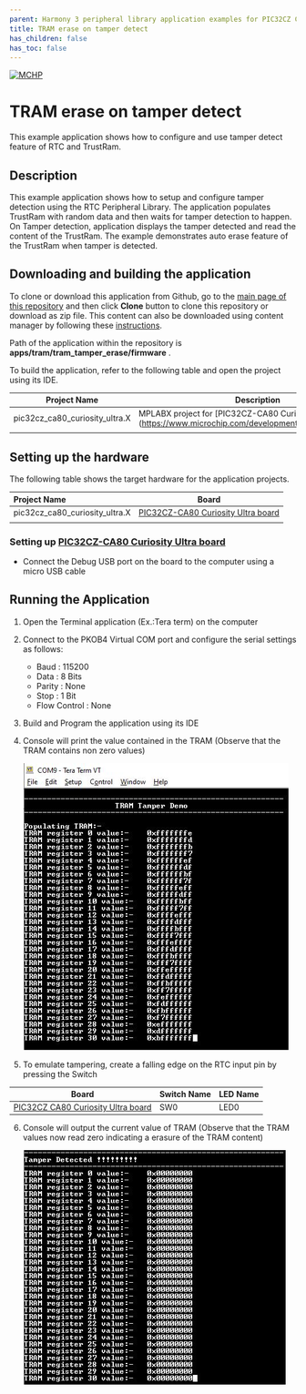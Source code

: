 ```yaml
---
parent: Harmony 3 peripheral library application examples for PIC32CZ CA80 family
title: TRAM erase on tamper detect 
has_children: false
has_toc: false
---
```


[![MCHP](https://www.microchip.com/ResourcePackages/Microchip/assets/dist/images/logo.png)](https://www.microchip.com)

# TRAM erase on tamper detect

This example application shows how to configure and use tamper detect feature of RTC and TrustRam.

## Description

This example application shows how to setup and configure tamper detection using the RTC Peripheral Library. The application populates TrustRam with random data and then waits for tamper detection to happen. On Tamper detection, application displays the tamper detected and read the content of the TrustRam. The example demonstrates auto erase feature of the TrustRam when tamper is detected.

## Downloading and building the application

To clone or download this application from Github, go to the [main page of this repository](https://github.com/Microchip-MPLAB-Harmony/csp_apps_pic32cz_ca) and then click **Clone** button to clone this repository or download as zip file.
This content can also be downloaded using content manager by following these [instructions](https://github.com/Microchip-MPLAB-Harmony/contentmanager/wiki).

Path of the application within the repository is **apps/tram/tram_tamper_erase/firmware** .

To build the application, refer to the following table and open the project using its IDE.

| Project Name      | Description                                    |
| ----------------- | ---------------------------------------------- |
| pic32cz_ca80_curiosity_ultra.X  | MPLABX project for [PIC32CZ-CA80 Curiosity Ultra board](https://www.microchip.com/developmenttools/ProductDetails/ |
|||

## Setting up the hardware

The following table shows the target hardware for the application projects.

| Project Name| Board|
|:---------|:---------:|
| pic32cz_ca80_curiosity_ultra.X    | [PIC32CZ-CA80 Curiosity Ultra board](https://www.microchip.com/developmenttools/ProductDetails/)|
|||

### Setting up [PIC32CZ-CA80 Curiosity Ultra board](https://www.microchip.com/developmenttools/ProductDetails/)

- Connect the Debug USB port on the board to the computer using a micro USB cable

## Running the Application

1. Open the Terminal application (Ex.:Tera term) on the computer
2. Connect to the PKOB4 Virtual COM port and configure the serial settings as follows:
    - Baud : 115200
    - Data : 8 Bits
    - Parity : None
    - Stop : 1 Bit
    - Flow Control : None
3. Build and Program the application using its IDE
4. Console will print the value contained in the TRAM (Observe that the TRAM contains non zero values)

    ![output_1](images/output_tram_tamper_erase_1.png)

5. To emulate tampering, create a falling edge on the RTC input pin by pressing the Switch

| Board      | Switch Name | LED Name |
| ---------- | ---------| ------------|
| [PIC32CZ CA80 Curiosity Ultra board]()    | SW0 | LED0 |

6. Console will output the current value of TRAM (Observe that the TRAM values now read zero indicating a erasure of the TRAM content)

    ![output_2](images/output_tram_tamper_erase_2.png)